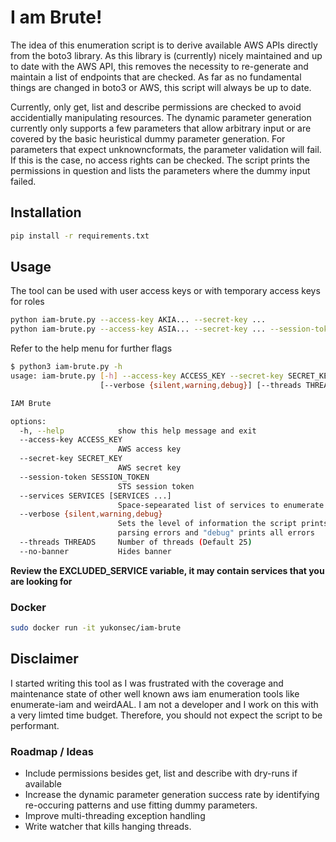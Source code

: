 # I am Brute!
The idea of this enumeration script is to derive available AWS APIs directly from the boto3 library. As this library is (currently) nicely maintained and up to date with the AWS API, this removes the necessity to re-generate and maintain a list of endpoints that are checked. As far as no fundamental things are changed in boto3 or AWS, this script will always be up to date.

Currently, only get, list and describe permissions are checked to avoid accidentially manipulating resources. The dynamic parameter generation currently only supports a few parameters that allow arbitrary input or are covered by the basic heuristical dummy parameter generation. For parameters that expect unknowncformats, the parameter validation will fail. If this is the case, no access rights can be checked. The script prints the permissions in question and lists the parameters where the dummy input failed.

## Installation
```bash
pip install -r requirements.txt
```

## Usage
The tool can be used with user access keys or with temporary access keys for roles
```bash
python iam-brute.py --access-key AKIA... --secret-key ...
python iam-brute.py --access-key ASIA... --secret-key ... --session-token ey...
```

Refer to the help menu for further flags
```bash
$ python3 iam-brute.py -h                                                                                                                     
usage: iam-brute.py [-h] --access-key ACCESS_KEY --secret-key SECRET_KEY [--session-token SESSION_TOKEN] [--services SERVICES [SERVICES ...]]
                    [--verbose {silent,warning,debug}] [--threads THREADS] [--no-banner]

IAM Brute

options:
  -h, --help            show this help message and exit
  --access-key ACCESS_KEY
                        AWS access key
  --secret-key SECRET_KEY
                        AWS secret key
  --session-token SESSION_TOKEN
                        STS session token
  --services SERVICES [SERVICES ...]
                        Space-sepearated list of services to enumerate
  --verbose {silent,warning,debug}
                        Sets the level of information the script prints: "silent" only prints confirmed permissions, "warning" (default) prints parameter
                        parsing errors and "debug" prints all errors
  --threads THREADS     Number of threads (Default 25)
  --no-banner           Hides banner
```

**Review the EXCLUDED_SERVICE variable, it may contain services that you are looking for**

### Docker
```bash
sudo docker run -it yukonsec/iam-brute 
```

## Disclaimer
I started writing this tool as I was frustrated with the coverage and maintenance state of other well known aws iam enumeration tools like enumerate-iam and weirdAAL. I am not a developer and I work on this with a very limted time budget. Therefore, you should not expect the script to be performant.

### Roadmap / Ideas
- Include permissions besides get, list and describe with dry-runs if available
- Increase the dynamic parameter generation success rate by identifying re-occuring patterns and use fitting dummy parameters. 
- Improve multi-threading exception handling
- Write watcher that kills hanging threads.
